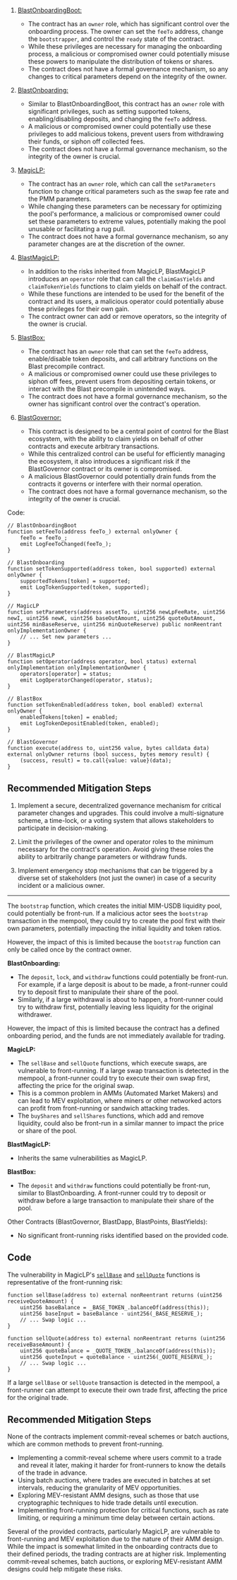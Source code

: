1. [BlastOnboardingBoot:](https://github.com/code-423n4/2024-03-abracadabra-money/blob/main/src/blast/BlastOnboardingBoot.sol)
   - The contract has an `owner` role, which has significant control over the onboarding process. The owner can set the `feeTo` address, change the `bootstrapper`, and control the `ready` state of the contract.
   - While these privileges are necessary for managing the onboarding process, a malicious or compromised owner could potentially misuse these powers to manipulate the distribution of tokens or shares.
   - The contract does not have a formal governance mechanism, so any changes to critical parameters depend on the integrity of the owner.

2. [BlastOnboarding:](https://github.com/code-423n4/2024-03-abracadabra-money/blob/main/src/blast/BlastOnboarding.sol)
   - Similar to BlastOnboardingBoot, this contract has an `owner` role with significant privileges, such as setting supported tokens, enabling/disabling deposits, and changing the `feeTo` address.
   - A malicious or compromised owner could potentially use these privileges to add malicious tokens, prevent users from withdrawing their funds, or siphon off collected fees.
   - The contract does not have a formal governance mechanism, so the integrity of the owner is crucial.

3. [MagicLP:](https://github.com/code-423n4/2024-03-abracadabra-money/blob/main/src/mimswap/MagicLP.sol)
   - The contract has an `owner` role, which can call the `setParameters` function to change critical parameters such as the swap fee rate and the PMM parameters.
   - While changing these parameters can be necessary for optimizing the pool's performance, a malicious or compromised owner could set these parameters to extreme values, potentially making the pool unusable or facilitating a rug pull.
   - The contract does not have a formal governance mechanism, so any parameter changes are at the discretion of the owner.

4. [BlastMagicLP:](https://github.com/code-423n4/2024-03-abracadabra-money/blob/main/src/blast/BlastMagicLP.sol)
   - In addition to the risks inherited from MagicLP, BlastMagicLP introduces an `operator` role that can call the `claimGasYields` and `claimTokenYields` functions to claim yields on behalf of the contract.
   - While these functions are intended to be used for the benefit of the contract and its users, a malicious operator could potentially abuse these privileges for their own gain.
   - The contract owner can add or remove operators, so the integrity of the owner is crucial.

5. [BlastBox:](https://github.com/code-423n4/2024-03-abracadabra-money/blob/main/src/blast/BlastBox.sol)
   - The contract has an `owner` role that can set the `feeTo` address, enable/disable token deposits, and call arbitrary functions on the Blast precompile contract.
   - A malicious or compromised owner could use these privileges to siphon off fees, prevent users from depositing certain tokens, or interact with the Blast precompile in unintended ways.
   - The contract does not have a formal governance mechanism, so the owner has significant control over the contract's operation.

6. [BlastGovernor:](https://github.com/code-423n4/2024-03-abracadabra-money/blob/main/src/blast/BlastGovernor.sol)
   - This contract is designed to be a central point of control for the Blast ecosystem, with the ability to claim yields on behalf of other contracts and execute arbitrary transactions.
   - While this centralized control can be useful for efficiently managing the ecosystem, it also introduces a significant risk if the BlastGovernor contract or its owner is compromised.
   - A malicious BlastGovernor could potentially drain funds from the contracts it governs or interfere with their normal operation.
   - The contract does not have a formal governance mechanism, so the integrity of the owner is crucial.

Code:

```solidity
// BlastOnboardingBoot
function setFeeTo(address feeTo_) external onlyOwner {
    feeTo = feeTo_;
    emit LogFeeToChanged(feeTo_);
}

// BlastOnboarding
function setTokenSupported(address token, bool supported) external onlyOwner {
    supportedTokens[token] = supported;
    emit LogTokenSupported(token, supported);
}

// MagicLP
function setParameters(address assetTo, uint256 newLpFeeRate, uint256 newI, uint256 newK, uint256 baseOutAmount, uint256 quoteOutAmount, uint256 minBaseReserve, uint256 minQuoteReserve) public nonReentrant onlyImplementationOwner {
    // ... Set new parameters ...
}

// BlastMagicLP
function setOperator(address operator, bool status) external onlyImplementation onlyImplementationOwner {
    operators[operator] = status;
    emit LogOperatorChanged(operator, status);
}

// BlastBox
function setTokenEnabled(address token, bool enabled) external onlyOwner {
    enabledTokens[token] = enabled;
    emit LogTokenDepositEnabled(token, enabled);
}

// BlastGovernor
function execute(address to, uint256 value, bytes calldata data) external onlyOwner returns (bool success, bytes memory result) {
    (success, result) = to.call{value: value}(data);
}
```

## Recommended Mitigation Steps
1. Implement a secure, decentralized governance mechanism for critical parameter changes and upgrades. This could involve a multi-signature scheme, a time-lock, or a voting system that allows stakeholders to participate in decision-making.

2. Limit the privileges of the owner and operator roles to the minimum necessary for the contract's operation. Avoid giving these roles the ability to arbitrarily change parameters or withdraw funds.

3. Implement emergency stop mechanisms that can be triggered by a diverse set of stakeholders (not just the owner) in case of a security incident or a malicious owner.

****************************************************

The `bootstrap` function, which creates the initial MIM-USDB liquidity pool, could potentially be front-run. If a malicious actor sees the `bootstrap` transaction in the mempool, they could try to create the pool first with their own parameters, potentially impacting the initial liquidity and token ratios.

However, the impact of this is limited because the `bootstrap` function can only be called once by the contract owner.

**BlastOnboarding:**
   - The `deposit`, `lock`, and `withdraw` functions could potentially be front-run. For example, if a large deposit is about to be made, a front-runner could try to deposit first to manipulate their share of the pool.
   - Similarly, if a large withdrawal is about to happen, a front-runner could try to withdraw first, potentially leaving less liquidity for the original withdrawer.

However, the impact of this is limited because the contract has a defined onboarding period, and the funds are not immediately available for trading.

**MagicLP:**
   - The `sellBase` and `sellQuote` functions, which execute swaps, are vulnerable to front-running. If a large swap transaction is detected in the mempool, a front-runner could try to execute their own swap first, affecting the price for the original swap.
   - This is a common problem in AMMs (Automated Market Makers) and can lead to MEV exploitation, where miners or other networked actors can profit from front-running or sandwich attacking trades.
   - The `buyShares` and `sellShares` functions, which add and remove liquidity, could also be front-run in a similar manner to impact the price or share of the pool.

**BlastMagicLP:**
   - Inherits the same vulnerabilities as MagicLP.

**BlastBox:**
   - The `deposit` and `withdraw` functions could potentially be front-run, similar to BlastOnboarding. A front-runner could try to deposit or withdraw before a large transaction to manipulate their share of the pool.

Other Contracts (BlastGovernor, BlastDapp, BlastPoints, BlastYields):
   - No significant front-running risks identified based on the provided code.

## Code
The vulnerability in MagicLP's [`sellBase`](https://github.com/code-423n4/2024-03-abracadabra-money/blob/1f4693fdbf33e9ad28132643e2d6f7635834c6c6/src/mimswap/MagicLP.sol#L244-L265) and [`sellQuote`](https://github.com/code-423n4/2024-03-abracadabra-money/blob/1f4693fdbf33e9ad28132643e2d6f7635834c6c6/src/mimswap/MagicLP.sol#L267-L288) functions is representative of the front-running risk:

```solidity
function sellBase(address to) external nonReentrant returns (uint256 receiveQuoteAmount) {
    uint256 baseBalance = _BASE_TOKEN_.balanceOf(address(this));
    uint256 baseInput = baseBalance - uint256(_BASE_RESERVE_);
    // ... Swap logic ...
}

function sellQuote(address to) external nonReentrant returns (uint256 receiveBaseAmount) {
    uint256 quoteBalance = _QUOTE_TOKEN_.balanceOf(address(this));
    uint256 quoteInput = quoteBalance - uint256(_QUOTE_RESERVE_);
    // ... Swap logic ...
}
```

If a large `sellBase` or `sellQuote` transaction is detected in the mempool, a front-runner can attempt to execute their own trade first, affecting the price for the original trade.

## Recommended Mitigation Steps
None of the contracts implement commit-reveal schemes or batch auctions, which are common methods to prevent front-running.

- Implementing a commit-reveal scheme where users commit to a trade and reveal it later, making it harder for front-runners to know the details of the trade in advance.
- Using batch auctions, where trades are executed in batches at set intervals, reducing the granularity of MEV opportunities.
- Exploring MEV-resistant AMM designs, such as those that use cryptographic techniques to hide trade details until execution.
- Implementing front-running protection for critical functions, such as rate limiting, or requiring a minimum time delay between certain actions.

Several of the provided contracts, particularly MagicLP, are vulnerable to front-running and MEV exploitation due to the nature of their AMM design. While the impact is somewhat limited in the onboarding contracts due to their defined periods, the trading contracts are at higher risk. Implementing commit-reveal schemes, batch auctions, or exploring MEV-resistant AMM designs could help mitigate these risks.

